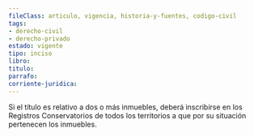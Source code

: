 ```yaml
---
fileClass: articulo, vigencia, historia-y-fuentes, codigo-civil
tags:
- derecho-civil
- derecho-privado
estado: vigente
tipo: inciso
libro:
titulo:
parrafo:
corriente-juridica:
---
```

Si el título es relativo a dos o más inmuebles, deberá inscribirse en los Registros Conservatorios de todos los territorios a que por su situación pertenecen los inmuebles.